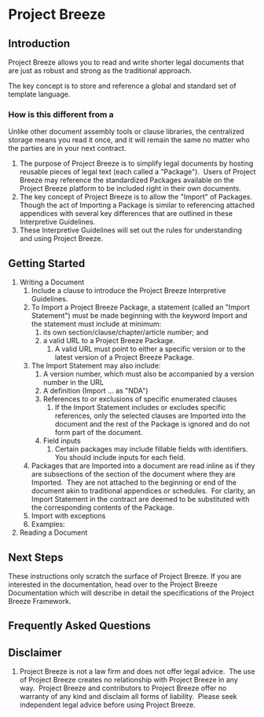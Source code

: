 # Project Breeze

## Introduction

Project Breeze allows you to read and write shorter legal documents that are just as robust and strong as the traditional approach.

The key concept is to store and reference a global and standard set of template language.

### How is this different from a
Unlike other document assembly tools or clause libraries, the centralized storage means you read it once, and it will remain the same no matter who the parties are in your next contract.

   1. The purpose of Project Breeze is to simplify legal documents by hosting reusable pieces of legal text (each called a "Package").  Users of Project Breeze may reference the standardized Packages available on the Project Breeze platform to be included right in their own documents.
   2. The key concept of Project Breeze is to allow the "Import" of Packages.  Though the act of Importing a Package is similar to referencing attached appendices with several key differences that are outlined in these Interpretive Guidelines.
   3. These Interpretive Guidelines will set out the rules for understanding and using Project Breeze.

## Getting Started
   1. Writing a Document
      1. Include a clause to introduce the Project Breeze Interpretive Guidelines.
      2. To Import a Project Breeze Package, a statement (called an "Import Statement") must be made beginning with the keyword Import and the statement must include at minimum:
         1. its own section/clause/chapter/article number; and
         2. a valid URL to a Project Breeze Package.
            1. A valid URL must point to either a specific version or to the latest version of a Project Breeze Package.
      3. The Import Statement may also include:
         1. A version number, which must also be accompanied by a version number in the URL
         2. A definition (Import ... as "NDA")
         3. References to or exclusions of specific enumerated clauses
            1. If the Import Statement includes or excludes specific references, only the selected clauses are Imported into the document and the rest of the Package is ignored and do not form part of the document.
         4. Field inputs
            1. Certain packages may include fillable fields with identifiers.  You should include inputs for each field.
      4. Packages that are Imported into a document are read inline as if they are subsections of the section of the document where they are Imported.  They are not attached to the beginning or end of the document akin to traditional appendices or schedules.  For clarity, an Import Statement in the contract are deemed to be substituted with the corresponding contents of the Package.
      5. Import with exceptions
         <!-- Amendments in terms of import, BUT do this -->
      6. Examples:
         <!-- Examples are missing -->
   2. Reading a Document

## Next Steps

These instructions only scratch the surface of Project Breeze.  If you are interested in the documentation, head over to the Project Breeze Documentation which will describe in detail the specifications of the Project Breeze Framework.

## Frequently Asked Questions

## Disclaimer
   1. Project Breeze is not a law firm and does not offer legal advice.  The use of Project Breeze creates no relationship with Project Breeze in any way.  Project Breeze and contributors to Project Breeze offer no warranty of any kind and disclaim all forms of liability.  Please seek independent legal advice before using Project Breeze.